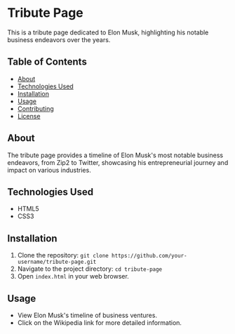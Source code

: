 # Tribute Page

This is a tribute page dedicated to Elon Musk, highlighting his notable business endeavors over the years.

## Table of Contents

- [About](#about)
- [Technologies Used](#technologies-used)
- [Installation](#installation)
- [Usage](#usage)
- [Contributing](#contributing)
- [License](#license)

## About

The tribute page provides a timeline of Elon Musk's most notable business endeavors, from Zip2 to Twitter, showcasing his entrepreneurial journey and impact on various industries.

## Technologies Used

- HTML5
- CSS3

## Installation

1. Clone the repository: `git clone https://github.com/your-username/tribute-page.git`
2. Navigate to the project directory: `cd tribute-page`
3. Open `index.html` in your web browser.

## Usage

- View Elon Musk's timeline of business ventures.
- Click on the Wikipedia link for more detailed information.

